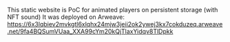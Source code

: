 This static website is PoC for animated players on persistent storage (with NFT sound) 
It was deployed on Arweave: https://6x3lqbiev2mvkgtl6xlqhx24mjw3jeii2ok2ywej3kx7cokduzeq.arweave.net/9fa4BQSumVUaa_XXA99cYm20kQjTlaxYidqv8TlDpkk